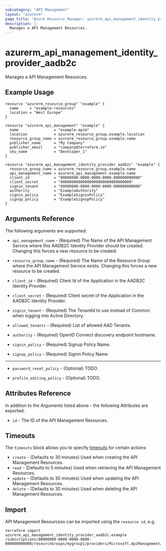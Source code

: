 ```yaml
---
subcategory: "API Management"
layout: "azurerm"
page_title: "Azure Resource Manager: azurerm_api_management_identity_provider_aadb2c"
description: |-
  Manages a API Management Resources.
---
```


# azurerm_api_management_identity_provider_aadb2c

Manages a API Management Resources.

## Example Usage

```hcl
resource "azurerm_resource_group" "example" {
  name     = "example-resources"
  location = "West Europe"
}

resource "azurerm_api_management" "example" {
  name                = "example-apim"
  location            = azurerm_resource_group.example.location
  resource_group_name = azurerm_resource_group.example.name
  publisher_name      = "My Company"
  publisher_email     = "company@terraform.io"
  sku_name            = "Developer_1"
}

resource "azurerm_api_management_identity_provider_aadb2c" "example" {
  resource_group_name = azurerm_resource_group.example.name
  api_management_name = azurerm_api_management.example.name
  client_id           = "00000000-0000-0000-0000-000000000000"
  client_secret       = "00000000000000000000000000000000"
  signin_tenant       = "00000000-0000-0000-0000-000000000000"
  authority           = "ExampleAuthority"
  signin_policy       = "ExampleSigninPolicy"
  signup_policy       = "ExampleSignupPolicy"
}
```

## Arguments Reference

The following arguments are supported:

* `api_management_name` - (Required) The Name of the API Management Service where this AADB2C Identity Provider should be created. Changing this forces a new resource to be created.

* `resource_group_name` - (Required) The Name of the Resource Group where the API Management Service exists. Changing this forces a new resource to be created.

* `client_id` - (Required) Client Id of the Application in the AADB2C Identity Provider.

* `client_secret` - (Required) Client secret of the Application in the AADB2C Identity Provider.
 
* `signin_tenant` - (Required) The TenantId to use instead of Common when logging into Active Directory.

* `allowed_tenants` - (Required) List of allowed AAD Tenants.

* `authority` - (Required) OpenID Connect discovery endpoint hostname.

* `signin_policy` - (Required) Signup Policy Name.

* `signup_policy` - (Required) Signin Policy Name.

---

* `password_reset_policy` - (Optional) TODO.

* `profile_editing_policy` - (Optional) TODO.

## Attributes Reference

In addition to the Arguments listed above - the following Attributes are exported: 

* `id` - The ID of the API Management Resources.

## Timeouts

The `timeouts` block allows you to specify [timeouts](https://www.terraform.io/docs/configuration/resources.html#timeouts) for certain actions:

* `create` - (Defaults to 30 minutes) Used when creating the API Management Resources.
* `read` - (Defaults to 5 minutes) Used when retrieving the API Management Resources.
* `update` - (Defaults to 30 minutes) Used when updating the API Management Resources.
* `delete` - (Defaults to 30 minutes) Used when deleting the API Management Resources.

## Import

API Management Resourcess can be imported using the `resource id`, e.g.

```shell
terraform import azurerm_api_management_identity_provider_aadb2c.example /subscriptions/00000000-0000-0000-0000-000000000000/resourceGroups/mygroup1/providers/Microsoft.ApiManagement/service/instance1/identityProviders/aadb2c
```
